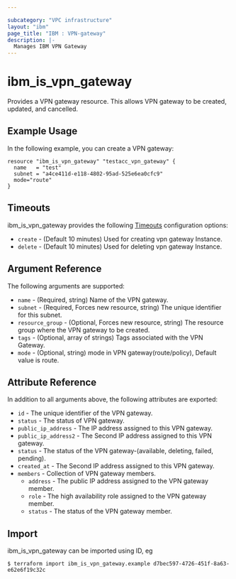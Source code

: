```yaml
---

subcategory: "VPC infrastructure"
layout: "ibm"
page_title: "IBM : VPN-gateway"
description: |-
  Manages IBM VPN Gateway
---
```


# ibm\_is_vpn_gateway

Provides a VPN gateway resource. This allows VPN gateway to be created, updated, and cancelled.


## Example Usage

In the following example, you can create a VPN gateway:

```hcl
resource "ibm_is_vpn_gateway" "testacc_vpn_gateway" {
  name   = "test"
  subnet = "a4ce411d-e118-4802-95ad-525e6ea0cfc9"
  mode="route"
}

```

## Timeouts

ibm_is_vpn_gateway provides the following [Timeouts](https://www.terraform.io/docs/configuration/resources.html#timeouts) configuration options:

* `create` - (Default 10 minutes) Used for creating vpn gateway Instance.
* `delete` - (Default 10 minutes) Used for deleting vpn gateway Instance.

## Argument Reference

The following arguments are supported:

* `name` - (Required, string) Name of the VPN gateway.
* `subnet` - (Required, Forces new resource, string) The unique identifier for this subnet.
* `resource_group` - (Optional, Forces new resource, string) The resource group where the VPN gateway to be created.
* `tags` - (Optional, array of strings) Tags associated with the VPN Gateway.
* `mode` - (Optional, string) mode in VPN gateway(route/policy), Default value is route.

## Attribute Reference

In addition to all arguments above, the following attributes are exported:

* `id` - The unique identifier of the VPN gateway.
* `status` - The status of VPN gateway.
* `public_ip_address` -  The IP address assigned to this VPN gateway.
* `public_ip_address2` -  The Second IP address assigned to this VPN gateway.
* `status` -  The status of the VPN gateway-(available, deleting, failed, pending).
* `created_at` -  The Second IP address assigned to this VPN gateway.
* `members` -  Collection of VPN gateway members.
  * `address` -  The public IP address assigned to the VPN gateway member.
  * `role` -  The high availability role assigned to the VPN gateway member.
  * `status` -  The status of the VPN gateway member.



## Import

ibm_is_vpn_gateway can be imported using ID, eg

```
$ terraform import ibm_is_vpn_gateway.example d7bec597-4726-451f-8a63-e62e6f19c32c
```